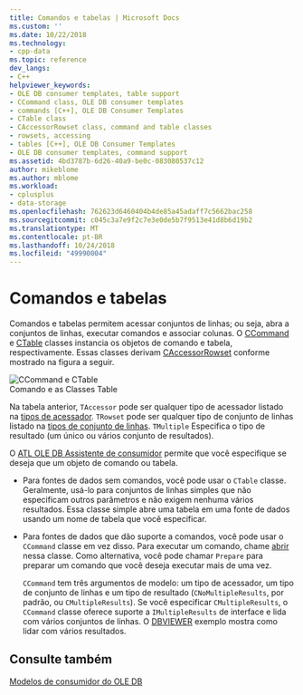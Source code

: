 ```yaml
---
title: Comandos e tabelas | Microsoft Docs
ms.custom: ''
ms.date: 10/22/2018
ms.technology:
- cpp-data
ms.topic: reference
dev_langs:
- C++
helpviewer_keywords:
- OLE DB consumer templates, table support
- CCommand class, OLE DB consumer templates
- commands [C++], OLE DB Consumer Templates
- CTable class
- CAccessorRowset class, command and table classes
- rowsets, accessing
- tables [C++], OLE DB Consumer Templates
- OLE DB consumer templates, command support
ms.assetid: 4bd3787b-6d26-40a9-be0c-083080537c12
author: mikeblome
ms.author: mblome
ms.workload:
- cplusplus
- data-storage
ms.openlocfilehash: 762623d6460404b4de85a45adaff7c5662bac258
ms.sourcegitcommit: c045c3a7e9f2c7e3e0de5b7f9513e41d8b6d19b2
ms.translationtype: MT
ms.contentlocale: pt-BR
ms.lasthandoff: 10/24/2018
ms.locfileid: "49990004"
---
```

# <a name="commands-and-tables"></a>Comandos e tabelas

Comandos e tabelas permitem acessar conjuntos de linhas; ou seja, abra a conjuntos de linhas, executar comandos e associar colunas. O [CCommand](../../data/oledb/ccommand-class.md) e [CTable](../../data/oledb/ctable-class.md) classes instancia os objetos de comando e tabela, respectivamente. Essas classes derivam [CAccessorRowset](../../data/oledb/caccessorrowset-class.md) conforme mostrado na figura a seguir.  
  
![CCommand e CTable](../../data/oledb/media/vccommandstables.gif "vccommandstables")  
Comando e as Classes Table  
  
Na tabela anterior, `TAccessor` pode ser qualquer tipo de acessador listado na [tipos de acessador](../../data/oledb/accessors-and-rowsets.md). `TRowset` pode ser qualquer tipo de conjunto de linhas listado na [tipos de conjunto de linhas](../../data/oledb/accessors-and-rowsets.md). `TMultiple` Especifica o tipo de resultado (um único ou vários conjunto de resultados).  
  
O [ATL OLE DB Assistente de consumidor](../../atl/reference/atl-ole-db-consumer-wizard.md) permite que você especifique se deseja que um objeto de comando ou tabela.  
  
- Para fontes de dados sem comandos, você pode usar o `CTable` classe. Geralmente, usá-lo para conjuntos de linhas simples que não especificam outros parâmetros e não exigem nenhuma vários resultados. Essa classe simple abre uma tabela em uma fonte de dados usando um nome de tabela que você especificar.  
  
- Para fontes de dados que dão suporte a comandos, você pode usar o `CCommand` classe em vez disso. Para executar um comando, chame [abrir](../../data/oledb/ccommand-open.md) nessa classe. Como alternativa, você pode chamar `Prepare` para preparar um comando que você deseja executar mais de uma vez.  
  
     `CCommand` tem três argumentos de modelo: um tipo de acessador, um tipo de conjunto de linhas e um tipo de resultado (`CNoMultipleResults`, por padrão, ou `CMultipleResults`). Se você especificar `CMultipleResults`, o `CCommand` classe oferece suporte a `IMultipleResults` de interface e lida com vários conjuntos de linhas. O [DBVIEWER](https://github.com/Microsoft/VCSamples) exemplo mostra como lidar com vários resultados.  
  
## <a name="see-also"></a>Consulte também  

[Modelos de consumidor do OLE DB](../../data/oledb/ole-db-consumer-templates-cpp.md)